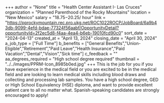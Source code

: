 +++
author = "None"
title = "Health Center Assistant I- Las Cruces"
organization = "Planned Parenthood of the Rocky Mountains"
location = "New Mexico"
salary = "$18.75-$20.25/ hour"
link = "https://pprockymountain.rec.pro.ukg.net/ROC1022ROCP/JobBoard/6a9b43db-9099-4efd-bdae-77324f56aabf/OpportunityDetail?opportunityId=2f2ec5d8-f4aa-4ea4-b6eb-19010fcd90c0"
sort_date = "2024-04-13"
created_at = "April 13, 2024"
closing_date = "April 30, 2024"
a_job_type = ["Full Time"]
b_benefits = ["General Benefits","Union-Eligible","Retirement","Paid Leave","Health Insurance","Paid Vacation","Dental","Vision","Sick time"]
c_feedback = ""
aa_degrees_required = "High school degree required"
thumbnail = "../../images/PPRM-Icon_8985b0ed.jpg"
+++
This is the job for you if you have experience in the medical field or you are excited to be in the medical field and are looking to learn medical skills including blood draws and collecting and processing lab samples. You have a high school degree, GED or High School Equivalency (HSE) diploma, and want to provide excellent patient care to all no matter what. 
Spanish-speaking candidates are strongly encouraged to apply!
 